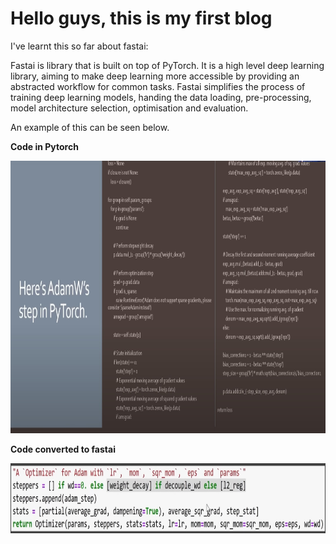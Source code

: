 # Hello guys, this is my first blog

I've learnt this so far about fastai:

Fastai is library that is built on top of PyTorch. It is a high level deep learning library, aiming to make deep learning more accessible by providing an abstracted workflow for common tasks. Fastai simplifies the process of training deep learning models, handing the data loading, pre-processing, model architecture selection, optimisation and evaluation.

An example of this can be seen below.

**Code in Pytorch**

<img src="../images/fastai_1.jpg" alt="Image of fastai example 1" width="1124" height="436">

**Code converted to fastai**

<img src="../images/fastai_2.jpg" alt="Image of fastai example 2" width="912" height="112">
